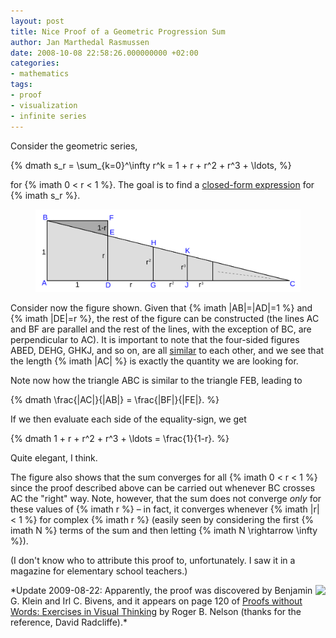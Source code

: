 ```yaml
---
layout: post
title: Nice Proof of a Geometric Progression Sum
author: Jan Marthedal Rasmussen
date: 2008-10-08 22:58:26.000000000 +02:00
categories:
- mathematics
tags:
- proof
- visualization
- infinite series
---
```

Consider the geometric series,

{% dmath s_r = \sum_{k=0}^\infty r^k = 1 + r + r^2 + r^3 + \ldots, %}

for {% imath 0 &lt; r &lt; 1 %}. The goal is to find a <a href="http://en.wikipedia.org/wiki/Closed-form_expression">closed-form expression</a> for {% imath s_r %}.</p><span></span>

<figure>
  <img src="/media/geoprog.svg" alt="Visual proof of a geometric progression sum" class="img-responsive">
</figure>

Consider now the figure shown. Given that {% imath |AB|=|AD|=1 %} and {% imath |DE|=r %}, the rest of the figure can be constructed (the lines AC and BF are parallel and the rest of the lines, with the exception of BC, are perpendicular to AC). It is important to note that the four-sided figures ABED, DEHG, GHKJ, and so on, are all <a title="similar" href="http://en.wikipedia.org/wiki/Similarity_(geometry)">similar</a> to each other, and we see that the length {% imath |AC| %} is exactly the quantity we are looking for.

Note now how the triangle ABC is similar to the triangle FEB, leading to

{% dmath \frac{|AC|}{|AB|} = \frac{|BF|}{|FE|}. %}

If we then evaluate each side of the equality-sign, we get

{% dmath 1 + r + r^2 + r^3 + \ldots = \frac{1}{1-r}. %}

Quite elegant, I think.

The figure also shows that the sum converges for all {% imath 0 < r < 1 %} since the proof described above can be carried out whenever BC crosses AC the "right" way. Note, however, that the sum does not converge *only* for these values of {% imath r %} &ndash; in fact, it converges whenever {% imath |r| < 1 %} for complex {% imath r %} (easily seen by considering the first {% imath N %} terms of the sum and then letting {% imath N \rightarrow \infty %}).

(I don't know who to attribute this proof to, unfortunately. I saw it in a magazine for elementary school teachers.)
<div style="float: right;"><a href="{% amazon pww1 %}"><img src="{% bookcover pww1 %}" /></a></div>
*Update 2009-08-22: Apparently, the proof was discovered by Benjamin G. Klein and Irl C. Bivens, and it appears on page 120 of <a href="{% amazon pww1 %}">Proofs without Words: Exercises in Visual Thinking</a> by Roger B. Nelson (thanks for the reference, David Radcliffe).*


